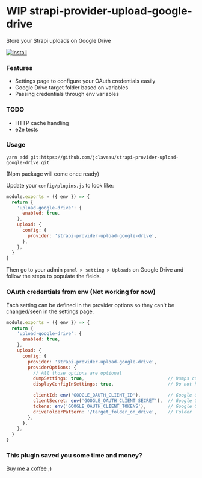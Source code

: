 # WIP strapi-provider-upload-google-drive
Store your Strapi uploads on Google Drive

[![Install](https://github.com/jclaveau/strapi-provider-upload-google-drive/actions/workflows/install.yml/badge.svg)](https://github.com/jclaveau/strapi-provider-upload-google-drive/actions/workflows/install.yml)

### Features
+ Settings page to configure your OAuth credentials easily
+ Google Drive target folder based on variables
+ Passing credentials through env variables

### TODO
+ HTTP cache handling
+ e2e tests

### Usage
```
yarn add git:https://github.com/jclaveau/strapi-provider-upload-google-drive.git
```
(Npm package will come once ready)

Update your `config/plugins.js` to look like:
```js
module.exports = ({ env }) => {
  return {
    'upload-google-drive': {
      enabled: true,
    },
    upload: {
      config: {
        provider: 'strapi-provider-upload-google-drive',
      },
    },
  }
}
```

Then go to your admin `panel > setting > Uploads` on Google Drive and follow the steps to populate the fields.

### OAuth credentials from env (Not working for now)
Each setting can be defined in the provider options so they can't be changed/seen in the settings page.
```js
module.exports = ({ env }) => {
  return {
    'upload-google-drive': {
      enabled: true,
    },
    upload: {
      config: {
        provider: 'strapi-provider-upload-google-drive',
        providerOptions: {
          // All those options are optional
          dumpSettings: true,                               // Dumps current effective settings
          displayConfigInSettings: true,                    // Do not hide settings defined in the provider configuration

          clientId: env('GOOGLE_OAUTH_CLIENT_ID'),          // Google OAuth client's id
          clientSecret: env('GOOGLE_OAUTH_CLIENT_SECRET'),  // Google OAuth client's secret
          tokens: env('GOOGLE_OAUTH_CLIENT_TOKENS'),        // Google OAuth tokens
          driveFolderPattern: '/target_folder_on_drive',    // Folder
        },
      },
    },
  }
}
```

### This plugin saved you some time and money?
[Buy me a coffee ;) ](https://www.buymeacoffee.com/jeanclaveau)